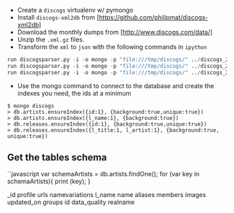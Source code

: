 * Create a `discogs` virtualenv w/ pymongo
* Install `discogs-xml2db` from [https://github.com/philipmat/discogs-xml2db]
* Download the monthly dumps from [http://www.discogs.com/data/]
* Unzip the `.xml.gz` files.
* Transform the `xml` to `json` with the following commands in `ipython`
```python
run discogsparser.py -i -o mongo -p "file:///tmp/discogs/" ../discogs_20150201_artists.xml
run discogsparser.py -i -o mongo -p "file:///tmp/discogs/" ../discogs_20150201_labels.xml
run discogsparser.py -i -o mongo -p "file:///tmp/discogs/" ../discogs_20150201_releases.xml
```
* Use the mongo command to connect to the database and create the indexes you need, the ids at a minimum
```
$ mongo discogs
> db.artists.ensureIndex({id:1}, {background:true,unique:true})
> db.artists.ensureIndex({l_name:1}, {background:true})
> db.releases.ensureIndex({id:1}, {background:true,unique:true})
> db.releases.ensureIndex({l_title:1, l_artist:1}, {background:true, unique:true})
```

Get the tables schema
---------------------
``javascript
var schemaArtists = db.artists.findOne();
for (var key in schemaArtists){ print (key); }

_id
profile
urls
namevariations
l_name
name
aliases
members
images
updated_on
groups
id
data_quality
realname
